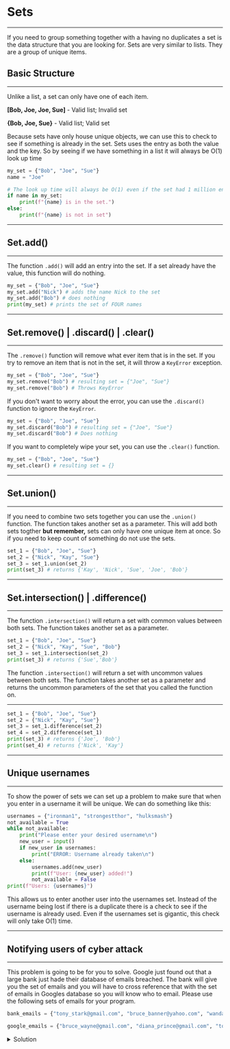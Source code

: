 # Sets

****

If you need to group something together with a having no duplicates a set is the data structure that you are looking for. Sets are very similar to lists. They are a group of unique items. 

## Basic Structure
****
Unlike a list, a set can only have one of each item. 

**[Bob, Joe, Joe, Sue]** - Valid list; Invalid set

**{Bob, Joe, Sue}** - Valid list; Valid set

Because sets have only house unique objects, we can use this to check to see if something is already in the set. Sets uses the entry as both the value and the key. So by seeing if we have something in a list it will always be O(1) look up time 
```python
my_set = {"Bob", "Joe", "Sue"}
name = "Joe"

# The look up time will always be O(1) even if the set had 1 million entries. 
if name in my_set:
    print(f"{name} is in the set.")
else:
    print(f"{name} is not in set")
```
****
## Set.add()
****
The function `.add()` will add an entry into the set. If a set already have the value, this function will do nothing.
```python
my_set = {"Bob", "Joe", "Sue"}
my_set.add("Nick") # adds the name Nick to the set
my_set.add("Bob") # does nothing
print(my_set) # prints the set of FOUR names
```
****
## Set.remove() | .discard() | .clear()
****
The `.remove()` function will remove what ever item that is in the set. If you try to remove an item that is not in the set, it will throw a `KeyError` exception. 
```python
my_set = {"Bob", "Joe", "Sue"}
my_set.remove("Bob") # resulting set = {"Joe", "Sue"}
my_set.remove("Bob") # Throws KeyError
```
If you don't want to worry about the error, you can use the `.discard()` function to ignore the `KeyError`.
```python
my_set = {"Bob", "Joe", "Sue"}
my_set.discard("Bob") # resulting set = {"Joe", "Sue"}
my_set.discard("Bob") # Does nothing
```
If you want to completely wipe your set, you can use the `.clear()` function.
```python
my_set = {"Bob", "Joe", "Sue"}
my_set.clear() # resulting set = {}
```
****
## Set.union()
****
If you need to combine two sets together you can use the `.union()` function. The function takes another set as a parameter. This will add both sets togther **but remember,** sets can only have one unique item at once. So if you need to keep count of something do not use the sets. 
```python
set_1 = {"Bob", "Joe", "Sue"}
set_2 = {"Nick", "Kay", "Sue"}
set_3 = set_1.union(set_2)
print(set_3) # returns {'Kay', 'Nick', 'Sue', 'Joe', 'Bob'}
```
****
## Set.intersection() | .difference()
****
The function `.intersection()` will return a set with common values between both sets. The function takes another set as a parameter.  
```python
set_1 = {"Bob", "Joe", "Sue"}
set_2 = {"Nick", "Kay", "Sue", "Bob"}
set_3 = set_1.intersection(set_2)
print(set_3) # returns {'Sue','Bob'}
```
The function `.intersection()` will return a set with uncommon values between both sets. The function takes another set as a parameter and returns the uncommon parameters of the set that you called the function on.
****
```python
set_1 = {"Bob", "Joe", "Sue"}
set_2 = {"Nick", "Kay", "Sue"}
set_3 = set_1.difference(set_2)
set_4 = set_2.difference(set_1)
print(set_3) # returns {'Joe', 'Bob'}
print(set_4) # returns {'Nick', 'Kay'}
```
****
## Unique usernames
****
To show the power of sets we can set up a problem to make sure that when you enter in a username it will be unique. We can do something like this:
```python
usernames = {"ironman1", "strongestthor", "hulksmash"}
not_available = True 
while not_available:
    print("Please enter your desired username\n")
    new_user = input()
    if new_user in usernames:
        print("ERROR: Username already taken\n")
    else:
        usernames.add(new_user)
        print(f"User: {new_user} added!")
        not_available = False
print(f"Users: {usernames}") 
```
This allows us to enter another user into the usernames set. Instead of the username being lost if there is a duplicate there is a check to see if the username is already used. Even if the usernames set is gigantic, this check will only take O(1) time. 
****
## Notifying users of cyber attack
****
This problem is going to be for you to solve. Google just found out that a large bank just hade their database of emails breached. The bank will give you the set of emails and you will have to cross reference that with the set of emails in Googles database so you will know who to email. Please use the following sets of emails for your program.
```python
bank_emails = {"tony_stark@gmail.com", "bruce_banner@yahoo.com", "wanda_maxinov@gmail.com", "thor@asgard.net"}

google_emails = {"bruce_wayne@gmail.com", "diana_prince@gmail.com", "tony_stark@gmail.com", "wanda_maxinov@gmail.com"}
```
<details><summary>Solution</summary>

```python
bank_emails = {"tony_stark@gmail.com", "bruce_banner@yahoo.com", "wanda_maxinov@gmail.com", "thor@asgard.net"}

google_emails = {"bruce_wayne@gmail.com", "diana_prince@gmail.com", "tony_stark@gmail.com", "wanda_maxinov@gmail.com"}

users_to_email = google_emails.intersection(bank_emails)

for email in users_to_email:
    print(f"Emailing {email}...")
    #CODE THAT EMAILS vvvvvvvv
    

    #CODE THAT EMAILS ^^^^^^^^
    print(f"{email} succefully notified.")
```
</details>


